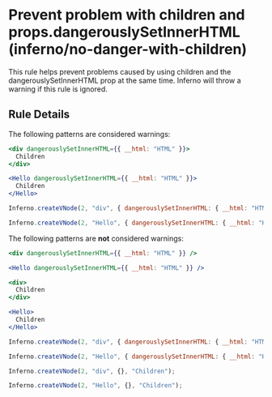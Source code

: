 # Prevent problem with children and props.dangerouslySetInnerHTML (inferno/no-danger-with-children)

This rule helps prevent problems caused by using children and the dangerouslySetInnerHTML prop at the same time.
Inferno will throw a warning if this rule is ignored.

## Rule Details

The following patterns are considered warnings:

```jsx
<div dangerouslySetInnerHTML={{ __html: "HTML" }}>
  Children
</div>

<Hello dangerouslySetInnerHTML={{ __html: "HTML" }}>
  Children
</Hello>

```

```js
Inferno.createVNode(2, "div", { dangerouslySetInnerHTML: { __html: "HTML" } }, "Children");

Inferno.createVNode(2, "Hello", { dangerouslySetInnerHTML: { __html: "HTML" } }, "Children");
```

The following patterns are **not** considered warnings:

```jsx
<div dangerouslySetInnerHTML={{ __html: "HTML" }} />

<Hello dangerouslySetInnerHTML={{ __html: "HTML" }} />

<div>
  Children
</div>

<Hello>
  Children
</Hello>

```

```js
Inferno.createVNode(2, "div", { dangerouslySetInnerHTML: { __html: "HTML" } });

Inferno.createVNode(2, "Hello", { dangerouslySetInnerHTML: { __html: "HTML" } });

Inferno.createVNode(2, "div", {}, "Children");

Inferno.createVNode(2, "Hello", {}, "Children");
```

